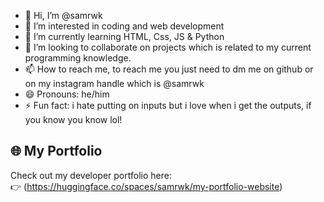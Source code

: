 - 👋 Hi, I’m @samrwk
- 👀 I’m interested in coding and web development 
- 🌱 I’m currently learning HTML, Css, JS & Python
- 💞️ I’m looking to collaborate on projects which is related to my current programming knowledge.  
- 📫 How to reach me, to reach me you just need to dm me on github or on my instagram handle which is @samrwk
- 😄 Pronouns: he/him
- ⚡ Fun fact: i hate putting on inputs but i love when i get the outputs, if you know you know lol!
## 🌐 My Portfolio
Check out my developer portfolio here:  
👉 (https://huggingface.co/spaces/samrwk/my-portfolio-website)

